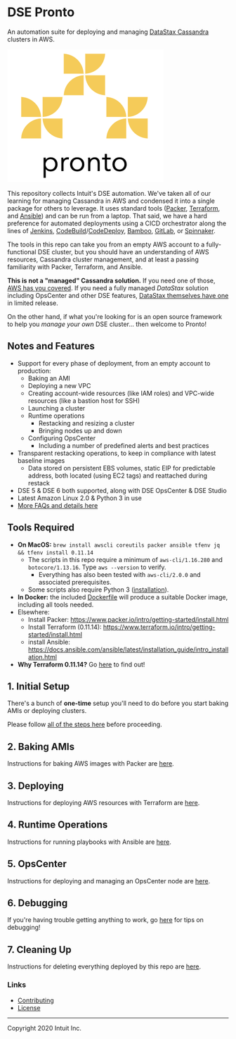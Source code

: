 # DSE Pronto

An automation suite for deploying and managing [DataStax Cassandra](https://docs.datastax.com/en/landing_page/doc/landing_page/current.html)
clusters in AWS.

[![pronto](./docs/images/pronto-logo.png)](https://github.intuit.com/pages/open-source/logo-generator/)

This repository collects Intuit's DSE automation.  We've taken all of our learning for managing Cassandra in AWS and
condensed it into a single package for others to leverage.  It uses standard tools
([Packer](https://packer.io/docs/index.html), [Terraform](https://www.terraform.io/docs/index.html), and
[Ansible](https://docs.ansible.com/ansible/latest/index.html)) and can be run from a laptop.  That said, we have a hard
preference for automated deployments using a CICD orchestrator along the lines of [Jenkins](https://jenkins.io/),
[CodeBuild](https://aws.amazon.com/codebuild/)/[CodeDeploy](https://aws.amazon.com/codedeploy/),
[Bamboo](https://www.atlassian.com/software/bamboo), [GitLab](https://about.gitlab.com/), or [Spinnaker](https://www.spinnaker.io/).

The tools in this repo can take you from an empty AWS account to a fully-functional DSE cluster, but you should have an
understanding of AWS resources, Cassandra cluster management, and at least a passing familiarity with Packer, Terraform,
and Ansible.

**This is not a "managed" Cassandra solution.**  If you need one of those, [AWS has you covered](https://aws.amazon.com/mcs/).
If you need a fully managed _DataStax_ solution including OpsCenter and other DSE features,
[DataStax themselves have one](https://www.datastax.com/services/datastax-managed-services) in limited release.

On the other hand, if what you're looking for is an open source framework to help you _manage your own_ DSE cluster...
then welcome to Pronto!

## Notes and Features

* Support for every phase of deployment, from an empty account to production:
  * Baking an AMI
  * Deploying a new VPC
  * Creating account-wide resources (like IAM roles) and VPC-wide resources (like a bastion host for SSH)
  * Launching a cluster
  * Runtime operations
    * Restacking and resizing a cluster
    * Bringing nodes up and down
  * Configuring OpsCenter
    * Including a number of predefined alerts and best practices
* Transparent restacking operations, to keep in compliance with latest baseline images
  * Data stored on persistent EBS volumes, static EIP for predictable address, both located (using EC2 tags) and reattached
    during restack
* DSE 5 & DSE 6 both supported, along with DSE OpsCenter & DSE Studio
* Latest Amazon Linux 2.0 & Python 3 in use
* [More FAQs and details here](docs/MORE_DETAILS.md)

## Tools Required

* **On MacOS:** `brew install awscli coreutils packer ansible tfenv jq && tfenv install 0.11.14`
  * The scripts in this repo require a minimum of `aws-cli/1.16.280` and `botocore/1.13.16`.  Type `aws --version` to verify.
    * Everything has also been tested with `aws-cli/2.0.0` and associated prerequisites.
  * Some scripts also require Python 3 ([installation](https://docs.python-guide.org/starting/install3/osx/)).
* **In Docker:** the included [Dockerfile](./Dockerfile) will produce a suitable Docker image, including all tools needed.
* Elsewhere:
  * Install Packer: https://www.packer.io/intro/getting-started/install.html
  * Install Terraform (0.11.14): https://www.terraform.io/intro/getting-started/install.html
  * install Ansible: https://docs.ansible.com/ansible/latest/installation_guide/intro_installation.html
* **Why Terraform 0.11.14?** Go [here](docs/MORE_DETAILS.md) to find out!

## 1. Initial Setup

There's a bunch of **one-time** setup you'll need to do before you start baking AMIs or deploying clusters.

Please follow [all of the steps here](docs/1.INITIAL_SETUP.md) before proceeding.

## 2. Baking AMIs

Instructions for baking AWS images with Packer are [here](docs/2.PACKER.md).

## 3. Deploying

Instructions for deploying AWS resources with Terraform are [here](docs/3.TERRAFORM.md).

## 4. Runtime Operations

Instructions for running playbooks with Ansible are [here](docs/4.ANSIBLE.md).

## 5. OpsCenter

Instructions for deploying and managing an OpsCenter node are [here](docs/OPSCENTER.md).

## 6. Debugging

If you're having trouble getting anything to work, go [here](docs/MORE_DETAILS.md) for tips on debugging!

## 7. Cleaning Up

Instructions for deleting everything deployed by this repo are [here](docs/CLEANUP.md).

### Links

* [Contributing](.github/CONTRIBUTING.md)
* [License](LICENSE)

---
Copyright 2020 Intuit Inc.
